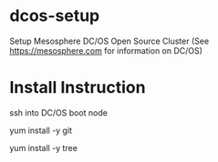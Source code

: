# dcos-setup
Setup Mesosphere DC/OS Open Source Cluster (See https://mesosphere.com for information on DC/OS)

# Install Instruction

ssh into DC/OS boot node

yum install -y git

yum install -y tree


